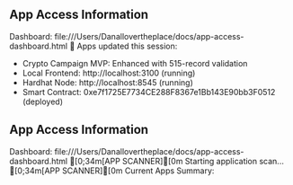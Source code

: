 ## App Access Information
Dashboard: file:///Users/Danallovertheplace/docs/app-access-dashboard.html
📱 Apps updated this session:
- Crypto Campaign MVP: Enhanced with 515-record validation
- Local Frontend: http://localhost:3100 (running)
- Hardhat Node: http://localhost:8545 (running)
- Smart Contract: 0xe7f1725E7734CE288F8367e1Bb143E90bb3F0512 (deployed)
## App Access Information
Dashboard: file:///Users/Danallovertheplace/docs/app-access-dashboard.html
[0;34m[APP SCANNER][0m Starting application scan...
[0;34m[APP SCANNER][0m Current Apps Summary:

